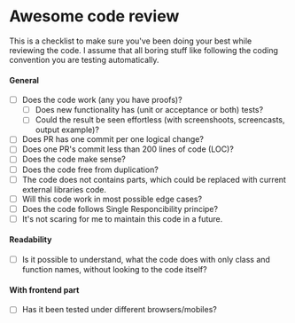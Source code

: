 # Awesome code review

This is a checklist to make sure you've been doing your best while reviewing the code. I assume that all boring stuff like following the coding convention you are testing automatically.

#### General 

- [ ] Does the code work (any you have proofs)?
    - [ ] Does new functionality has (unit or acceptance or both) tests?
    - [ ] Could the result be seen effortless (with screenshoots, screencasts, output example)?
- [ ] Does PR has one commit per one logical change?
- [ ] Does one PR's commit less than 200 lines of code (LOC)?
- [ ] Does the code make sense?
- [ ] Does the code free from duplication?
- [ ] The code does not contains parts, which could be replaced with current external libraries code.
- [ ] Will this code work in most possible edge cases?
- [ ] Does the code follows Single Responcibility principe?
- [ ] It's not scaring for me to maintain this code in a future.

#### Readability

- [ ] Is it possible to understand, what the code does with only class and function names, without looking to the code itself?

#### With frontend part

- [ ] Has it been tested under different browsers/mobiles?
